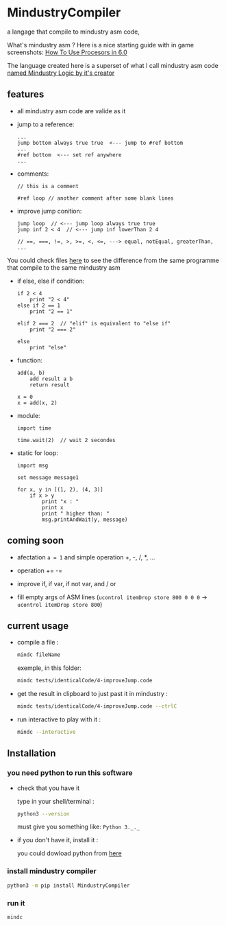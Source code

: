 
# MindustryCompiler

a langage that compile to mindustry asm code,

What's mindustry asm ? Here is a nice starting guide with in game screenshots:
[How To Use Procesors in 6.0](https://steamcommunity.com/sharedfiles/filedetails/?id=2268059244)

The language created here is a superset of what I call mindustry asm code [named Mindustry Logic by it's creator](https://github.com/MindustryGame/wiki/blob/master/docs/logic/0-introduction.md)

## features

- all mindustry asm code are valide as it

- jump to a reference:

    ```plain
    ...
    jump bottom always true true  <--- jump to #ref bottom
    ...
    #ref bottom  <--- set ref anywhere
    ...
    ```

- comments:

    ```plain
    // this is a comment

    #ref loop // another comment after some blank lines
    ```

- improve jump conition:

    ```plain
    jump loop  // <--- jump loop always true true
    jump inf 2 < 4  // <--- jump inf lowerThan 2 4

    // ==, ===, !=, >, >=, <, <=, ---> equal, notEqual, greaterThan, ...
    ```

You could check files [here](./tests/identicalCode) to see the difference from the same programme that compile to the same mindustry asm

- if else, else if condition:

    ```plain
    if 2 < 4
        print "2 < 4"
    else if 2 == 1
        print "2 == 1"

    elif 2 === 2  // "elif" is equivalent to "else if"
        print "2 === 2"

    else
        print "else"
    ```

- function:

    ```plain
    add(a, b)
        add result a b
        return result

    x = 0
    x = add(x, 2)
    ```

- module:

    ```plain
    import time

    time.wait(2)  // wait 2 secondes
    ```

- static for loop:

    ```plain
    import msg

    set message message1

    for x, y in [(1, 2), (4, 3)]
        if x > y
            print "x : "
            print x
            print " higher than: "
            msg.printAndWait(y, message)
    ```

## coming soon

- afectation `a = 1` and simple operation +, -, /, *, ...

- operation += -=

- improve if, if var, if not var, and / or

- fill empty args of ASM lines (`ucontrol itemDrop store 800 0 0 0` -> `ucontrol itemDrop store 800`)

## current usage

- compile a file :

    ```sh
    mindc fileName
    ```

    exemple, in this folder:

    ```sh
    mindc tests/identicalCode/4-improveJump.code
    ```

- get the result in clipboard to just past it in mindustry :

    ```sh
    mindc tests/identicalCode/4-improveJump.code --ctrlC
    ```

- run interactive to play with it :

    ```sh
    mindc --interactive
    ```

## Installation

### you need python to run this software

- check that you have it

    type in your shell/terminal :

    ```sh
    python3 --version
    ```

    must give you something like: `Python 3._._`

- if you don't have it, install it :

    you could dowload python from [here](https://www.python.org/downloads/release)

### install mindustry compiler

```sh
python3 -m pip install MindustryCompiler
```

### run it

```sh
mindc
```
